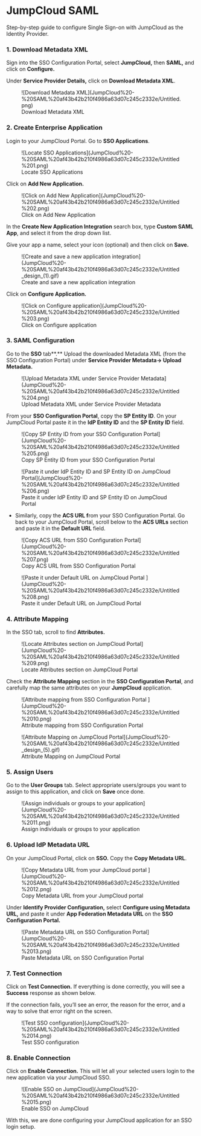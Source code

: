 # JumpCloud SAML

<Subtitle>Step-by-step guide to configure Single Sign-on with JumpCloud as the Identity Provider. </Subtitle>

### 1. Download Metadata XML

Sign into the SSO Configuration Portal, select **JumpCloud,** then **SAML,** and click on **Configure.**

Under **Service Provider Details,** click on **Download Metadata XML**.

<figure>![Download Metadata XML](JumpCloud%20-%20SAML%20af43b42b210f4986a63d07c245c2332e/Untitled.png)
<figcaption>Download Metadata XML</figcaption></figure>

### 2. Create Enterprise Application

Login to your JumpCloud Portal. Go to **SSO Applications**.

<figure>![Locate SSO Applications](JumpCloud%20-%20SAML%20af43b42b210f4986a63d07c245c2332e/Untitled%201.png)
<figcaption>Locate SSO Applications</figcaption></figure>

Click on **Add New Application.**

<figure>![Click on Add New Application](JumpCloud%20-%20SAML%20af43b42b210f4986a63d07c245c2332e/Untitled%202.png)
<figcaption>Click on Add New Application</figcaption></figure>

In the **Create New Application Integration** search box, type **Custom SAML App**, and select it from the drop down list.

Give your app a name, select your icon (optional) and then click on **Save.**  

<figure>![Create and save a new application integration](JumpCloud%20-%20SAML%20af43b42b210f4986a63d07c245c2332e/Untitled_design_(1).gif)
<figcaption>Create and save a new application integration</figcaption></figure>

Click on **Configure Application.**

<figure>![Click on Configure application](JumpCloud%20-%20SAML%20af43b42b210f4986a63d07c245c2332e/Untitled%203.png)
<figcaption>Click on Configure application</figcaption></figure>

### 3. SAML Configuration

Go to the **SSO** tab**.** Upload the downloaded Metadata XML (from the SSO Configuration Portal) under **Service Provider Metadata→ Upload Metadata.**

<figure>![Upload Metadata XML under Service Provider Metadata](JumpCloud%20-%20SAML%20af43b42b210f4986a63d07c245c2332e/Untitled%204.png)
<figcaption>Upload Metadata XML under Service Provider Metadata</figcaption></figure>

From your **SSO Configuration Portal**, copy the **SP Entity ID**. On your JumpCloud Portal paste it in the **IdP Entity ID** and the **SP Entity ID** field.

<figure>![Copy SP Entity ID from your SSO Configuration Portal](JumpCloud%20-%20SAML%20af43b42b210f4986a63d07c245c2332e/Untitled%205.png)
<figcaption>Copy SP Entity ID from your SSO Configuration Portal</figcaption></figure>

<figure>![Paste it under IdP Entity ID and SP Entity ID on JumpCloud Portal](JumpCloud%20-%20SAML%20af43b42b210f4986a63d07c245c2332e/Untitled%206.png)
<figcaption>Paste it under IdP Entity ID and SP Entity ID on JumpCloud Portal</figcaption></figure>

- Similarly, copy the **ACS URL f**rom your SSO Configuration Portal. Go back to your JumpCloud Portal, scroll below to the **ACS URLs** section and paste it in the **Default URL** field.

<figure>![Copy ACS URL from SSO Configuration Portal](JumpCloud%20-%20SAML%20af43b42b210f4986a63d07c245c2332e/Untitled%207.png)
<figcaption>Copy ACS URL from SSO Configuration Portal</figcaption></figure>

<figure>![Paste it under Default URL on JumpCloud Portal ](JumpCloud%20-%20SAML%20af43b42b210f4986a63d07c245c2332e/Untitled%208.png)
<figcaption>Paste it under Default URL on JumpCloud Portal </figcaption></figure>

### 4. Attribute Mapping

In the SSO tab, scroll to find **Attributes.**

<figure>![Locate Attributes section on JumpCloud Portal](JumpCloud%20-%20SAML%20af43b42b210f4986a63d07c245c2332e/Untitled%209.png)
<figcaption>Locate Attributes section on JumpCloud Portal</figcaption></figure>

Check the **Attribute Mapping** section in the **SSO Configuration Portal**, and carefully map the same attributes on your **JumpCloud** application.

<figure>![Attribute mapping from SSO Configuration Portal ](JumpCloud%20-%20SAML%20af43b42b210f4986a63d07c245c2332e/Untitled%2010.png)
<figcaption>Attribute mapping from SSO Configuration Portal </figcaption></figure>

<figure>![Attribute Mapping on JumpCloud Portal](JumpCloud%20-%20SAML%20af43b42b210f4986a63d07c245c2332e/Untitled_design_(5).gif)
<figcaption>Attribute Mapping on JumpCloud Portal</figcaption></figure>

### 5. Assign Users

Go to the **User Groups** tab. Select appropriate users/groups you want to assign to this application, and click on **Save** once done.

<figure>![Assign individuals or groups to your application](JumpCloud%20-%20SAML%20af43b42b210f4986a63d07c245c2332e/Untitled%2011.png)
<figcaption>Assign individuals or groups to your application</figcaption></figure>

### 6. Upload IdP Metadata URL

On your JumpCloud Portal, click on **SSO.** Copy the **Copy Metadata URL**.

<figure>![Copy Metadata URL from your JumpCloud portal ](JumpCloud%20-%20SAML%20af43b42b210f4986a63d07c245c2332e/Untitled%2012.png)
<figcaption>Copy Metadata URL from your JumpCloud portal </figcaption></figure>

Under **Identify Provider Configuration,** select **Configure using Metadata URL,** and paste it under **App Federation Metadata URL** on the **SSO Configuration Portal.**

<figure>![Paste Metadata URL on SSO Configuration Portal](JumpCloud%20-%20SAML%20af43b42b210f4986a63d07c245c2332e/Untitled%2013.png)
<figcaption>Paste Metadata URL on SSO Configuration Portal</figcaption></figure>

### 7. Test Connection

Click on **Test Connection.** If everything is done correctly, you will see a **Success** response as shown below.

If the connection fails, you’ll see an error, the reason for the error, and a way to solve that error right on the screen.

<figure>![Test SSO configuration](JumpCloud%20-%20SAML%20af43b42b210f4986a63d07c245c2332e/Untitled%2014.png)
<figcaption>Test SSO configuration </figcaption></figure>

### 8. Enable Connection

Click on **Enable Connection.** This will let all your selected users login to the new application via your JumpCloud SSO.

<figure>![Enable SSO on JumpCloud](JumpCloud%20-%20SAML%20af43b42b210f4986a63d07c245c2332e/Untitled%2015.png)
<figcaption>Enable SSO on JumpCloud</figcaption></figure>

With this, we are done configuring your JumpCloud application for an SSO login setup.
